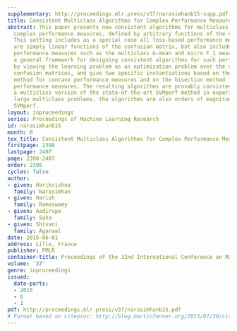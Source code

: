 ```yaml
---
supplementary: http://proceedings.mlr.press/v37/narasimhanb15-supp.pdf
title: Consistent Multiclass Algorithms for Complex Performance Measures
abstract: This paper presents new consistent algorithms for multiclass learning with
  complex performance measures, defined by arbitrary functions of the confusion matrix.
  This setting includes as a special case all loss-based performance measures, which
  are simply linear functions of the confusion matrix, but also includes more complex
  performance measures such as the multiclass G-mean and micro F_1 measures. We give
  a general framework for designing consistent algorithms for such performance measures
  by viewing the learning problem as an optimization problem over the set of feasible
  confusion matrices, and give two specific instantiations based on the Frank-Wolfe
  method for concave performance measures and on the bisection method for ratio-of-linear
  performance measures. The resulting algorithms are provably consistent and outperform
  a multiclass version of the state-of-the-art SVMperf method in experiments; for
  large multiclass problems, the algorithms are also orders of magnitude faster than
  SVMperf.
layout: inproceedings
series: Proceedings of Machine Learning Research
id: narasimhanb15
month: 0
tex_title: Consistent Multiclass Algorithms for Complex Performance Measures
firstpage: 2398
lastpage: 2407
page: 2398-2407
order: 2398
cycles: false
author:
- given: Harikrishna
  family: Narasimhan
- given: Harish
  family: Ramaswamy
- given: Aadirupa
  family: Saha
- given: Shivani
  family: Agarwal
date: 2015-06-01
address: Lille, France
publisher: PMLR
container-title: Proceedings of the 32nd International Conference on Machine Learning
volume: '37'
genre: inproceedings
issued:
  date-parts:
  - 2015
  - 6
  - 1
pdf: http://proceedings.mlr.press/v37/narasimhanb15.pdf
# Format based on citeproc: http://blog.martinfenner.org/2013/07/30/citeproc-yaml-for-bibliographies/
---
```

